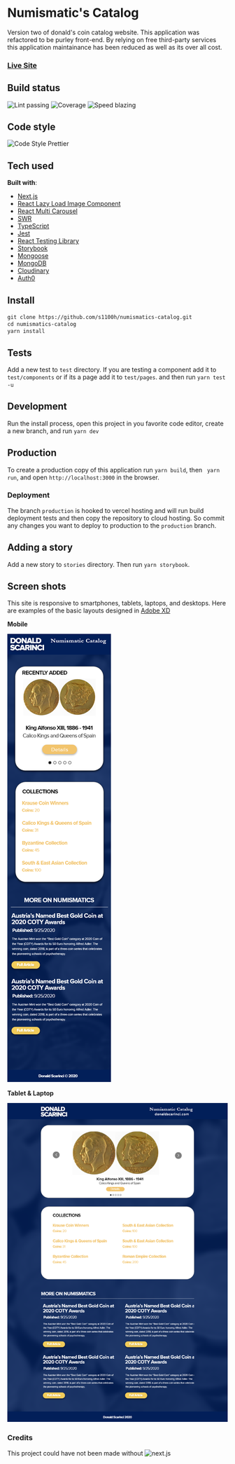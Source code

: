 # Numismatic's Catalog

Version two of donald's coin catalog website. This application was refactored to be purley front-end. By relying on free third-party services this application maintainance has been reduced as well as its over all cost.

### [Live Site](https://numismatics-catalog.donaldscarinci.com/)

## Build status

![Lint passing](https://camo.githubusercontent.com/df0f65b2d0e7a0448dd50abbc3b4364dc971533f/68747470733a2f2f696d672e736869656c64732e696f2f6769746875622f776f726b666c6f772f7374617475732f70726574746965722f70726574746965722f4c696e743f6c6162656c3d4c696e74267374796c653d666c61742d737175617265)
![Coverage](https://camo.githubusercontent.com/facfcb6afd684d2c9701c7d6add65f391fdf86fc/68747470733a2f2f696d672e736869656c64732e696f2f636f6465636f762f632f6769746875622f6477796c2f686170692d617574682d6a7774322e7376673f6d61784167653d32353932303030)
![Speed blazing](https://camo.githubusercontent.com/c0d653f4e211ffff68800215f80fb458e25ae6f0/68747470733a2f2f696d672e736869656c64732e696f2f62616467652f73706565642d626c617a696e672532302546302539462539342541352d627269676874677265656e2e7376673f7374796c653d666c61742d737175617265)

## Code style

![Code Style Prettier](https://camo.githubusercontent.com/687a8ae8d15f9409617d2cc5a30292a884f6813a/68747470733a2f2f696d672e736869656c64732e696f2f62616467652f636f64655f7374796c652d70726574746965722d6666363962342e7376673f7374796c653d666c61742d737175617265)

## Tech used

**Built with**:
  * [Next.js](https://nextjs.org/)
  * [React Lazy Load Image Component](https://www.npmjs.com/package/react-lazy-load-image-component)
  * [React Multi Carousel](https://w3js.com/react-multi-carousel)
  * [SWR](https://github.com/vercel/swr)
  * [TypeScript](https://www.typescriptlang.org/)
  * [Jest](https://jestjs.io/)
  * [React Testing Library](https://testing-library.com)
  * [Storybook](https://storybook.js.org/)
  * [Mongoose](https://mongoosejs.com/)
  * [MongoDB](https://www.mongodb.com/)
  * [Cloudinary](https://cloudinary.com/)
  * [Auth0](https://auth0.com)

## Install

```
git clone https://github.com/s1100h/numismatics-catalog.git
cd numismatics-catalog
yarn install
```

## Tests

Add a new test to ```test``` directory. If you are testing a component add it to ```test/components``` or if its a page add it to ```test/pages```. and then run ```yarn test -u```

## Development

Run the install process, open this project in you favorite code editor, create a new branch, and run ```yarn dev```

## Production

To create a production copy of this application run ```yarn build```, then ``` yarn run```, and open ```http://localhost:3000``` in the browser.

### Deployment

The branch ```production``` is hooked to vercel hosting and will run build deployment tests and then copy the repository to cloud hosting. So commit any changes you want to deploy to production to the ```production``` branch.

## Adding a story

Add a new story to `stories` directory. Then run `yarn storybook`.

## Screen shots

This site is responsive to smartphones, tablets, laptops, and desktops. Here are examples of the basic layouts designed in [Adobe XD](https://www.adobe.com/products/xd.html)

**Mobile**

![home page mobile](./docs/CoinCatalog-Mobile-Homepage.png)

**Tablet & Laptop**

![home page tablet & laptop](./docs/CoinCatalog-IPad-Desktop-Homepage.png)

### Credits

This project could have not been made without ![next.js](https://camo.githubusercontent.com/fe92eb2c872eea75cb89f82f715ce4e93547db76/68747470733a2f2f696d672e736869656c64732e696f2f62616467652f4d414445253230425925323056657263656c2d3030303030302e7376673f7374796c653d666f722d7468652d6261646765266c6f676f3d56657263656c266c6162656c436f6c6f723d303030)